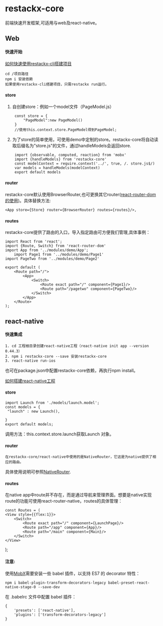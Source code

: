# restackx-core

前端快速开发框架,可适用与web及react-native。

## Web
#### 快速开始

[如何快速使用restackx-cli搭建项目](https://github.com/PepperYan/restackx-cli)

```
cd /项目路径
npm i 安装依赖
如果使用restackx-cli搭建项目，只需restackx run运行。
``` 
#### store
1. 自创建store：例如一个model文件（PageModel.js）
		
		const store = {
    		"PageModel":new PageModel()
		}
		//使用this.context.store.PageModel得到PageModel;	
2. 为了store的简单使用，可使用demo中定制的store。restackx-core将自动读取后缀名为"store.js"的文件，通过handleModels会返回store.

		import {observable, computed, reaction} from 'mobx'
		import {handleModels} from 'restackx-core'
		const modelContext = require.context('../', true, /. store.js$/)
		var models = handleModels(modelContext)
		export default models

		
  			
#### router
restackx-core默认使用BrowserRouter,也可更换其它router([react-router-dom的使用](https://reacttraining.com/react-router/web/api/BrowserRouter))。具体替换方法:

	<App store={Store} router={BrowserRouter} routes={routes}/>,
	
#### routes
restackx-core提供了路由的入口，导入指定路由可方便我们管理,具体事例：

	import React from 'react';
	import {Route, Switch} from 'react-router-dom'
	import App from '../modules/demo/App';
		import Page1 from '../modules/demo/Page1'
	import PageTwo from '../modules/demo/Page2'

	export default (
    	<Route path="/">
        	<App>
            	<Switch>
                	<Route exact path="/" component={Page1}/>
                	<Route path="/pagetwo" component={PageTwo}/>
            	</Switch>
        	</App>
    	</Route>
	);



## react-native

#### 快速集成

	1. cd 工程根目录创建react-native工程（react-native init app --version 0.44.3）
	2. npm i restackx-core --save 安装restackx-core
	3. react-native run-ios
 也可在package.json中配置restackx-core依赖，再执行npm install。

[如何搭建react-native工程](https://facebook.github.io/react-native/docs/getting-started.html)

#### store
	import Launch from './models/launch.model';
	const models = {
   	 "launch" : new Launch(),

	}
	export default models;
	
调用方法：this.context.store.launch获取Launch 对象。



	
#### router
	在restackx-core/react-native中使用的是NativeRouter，它这是为native提供了相应的路由。
具体使用说明可参照[NativeRouter](https://reacttraining.com/react-router/native/api/NativeRouter).

#### routes
在native app中route并不存在，而是通过导航来管理界面。想要是native实现route的功能可使用react-router-native，routes的具体管理：
	
	const Routes = (
    <View style={{flex:1}}>
        <Switch>
            <Route exact path="/" component={LaunchPage}/>
            <Route path="/app" component={App}/>
            <Route path="/main" component={Main}/>
        </Switch>
    </View>
);


#### 注意:
使用[MobX](https://mobx.js.org/)需要安装一些 babel 插件，以支持 ES7 的 decorator 特性：

	npm i babel-plugin-transform-decorators-legacy babel-preset-react-native-stage-0 --save-dev

在 .babelrc 文件中配置 babel 插件：

				
	{
 		'presets': ['react-native'],
 		'plugins': ['transform-decorators-legacy']
	}

